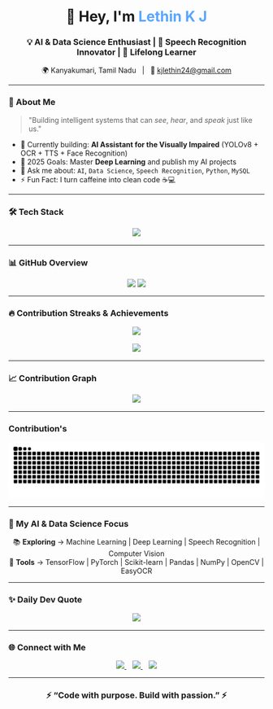 <!-- --------------- HEADER --------------- -->
<h1 align="center">👋 Hey, I'm <span style="color:#58a6ff;">Lethin K J</span></h1>

<h3 align="center">💡 AI & Data Science Enthusiast | 🧠 Speech Recognition Innovator | 🚀 Lifelong Learner</h3>

<p align="center">
🌍 Kanyakumari, Tamil Nadu &nbsp; | &nbsp; 📧 <a href="mailto:kjlethin24@gmail.com">kjlethin24@gmail.com</a>  
</p>

---

<!-- --------------- ABOUT --------------- -->
### 🧠 About Me
> "Building intelligent systems that can *see*, *hear*, and *speak* just like us."

- 🔭 Currently building: **AI Assistant for the Visually Impaired** (YOLOv8 + OCR + TTS + Face Recognition)  
- 🎯 2025 Goals: Master **Deep Learning** and publish my AI projects  
- 💬 Ask me about: `AI`, `Data Science`, `Speech Recognition`, `Python`, `MySQL`  
- ⚡ Fun Fact: I turn caffeine into clean code ☕💻  

---

<!-- --------------- TECH STACK --------------- -->
### 🛠️ Tech Stack

<p align="center">
<img src="https://skillicons.dev/icons?i=python,mysql,sqlite,github,git,html,css,js,java,vscode,linux,figma&theme=dark" />
</p>

---

<!-- --------------- GITHUB STATS --------------- -->
### 📊 GitHub Overview  

<p align="center">
  <img height="180em" src="https://github-readme-stats.vercel.app/api?username=lethinkj&show_icons=true&theme=tokyonight&hide_border=true&bg_color=0d1117&include_all_commits=true&count_private=true" />
  <img height="180em" src="https://github-readme-stats.vercel.app/api/top-langs/?username=lethinkj&layout=compact&theme=tokyonight&hide_border=true&bg_color=0d1117" />
</p>

---

<!-- --------------- STREAKS & TROPHIES --------------- -->
### 🔥 Contribution Streaks & Achievements  

<p align="center">
  <img src="https://streak-stats.demolab.com/?user=lethinkj&theme=tokyonight&hide_border=true&background=0d1117" height="170em" />
</p>

<p align="center">
  <img src="https://github-profile-trophy.vercel.app/?username=lethinkj&theme=tokyonight&no-frame=true&no-bg=true&row=1&margin-w=15" />
</p>

---

<!-- --------------- ACTIVITY GRAPH --------------- -->
### 📈 Contribution Graph  

<p align="center">
  <img src="https://github-readme-activity-graph.vercel.app/graph?username=lethinkj&theme=tokyo-night&bg_color=0d1117&color=58a6ff&line=58a6ff&point=ffffff&area=true&hide_border=true" />
</p>

---

<!-- --------------- SNAKE ANIMATION --------------- -->
###  Contribution's  

![GitHub Snake Animation](https://raw.githubusercontent.com/lethinkj/Lethinkj/output/github-contribution-grid-snake.svg)


---

<!-- --------------- AI & DATA SCIENCE SECTION --------------- -->
### 🤖 My AI & Data Science Focus  

<p align="center">
📚 <b>Exploring</b> → Machine Learning | Deep Learning | Speech Recognition | Computer Vision  
<br>
🧩 <b>Tools</b> → TensorFlow | PyTorch | Scikit-learn | Pandas | NumPy | OpenCV | EasyOCR  
</p>

---

<!-- --------------- DAILY QUOTE --------------- -->
### ✨ Daily Dev Quote  
<p align="center">
  <img src="https://quotes-github-readme.vercel.app/api?type=horizontal&theme=tokyonight&animation=grow_out_in" />
</p>

---

<!-- --------------- CONNECT SECTION --------------- -->
### 🌐 Connect with Me  

<p align="center">
  <a href="mailto:kjlethin24@gmail.com">
    <img src="https://img.shields.io/badge/Gmail-D14836?logo=gmail&logoColor=white" />
  </a>
  &nbsp;&nbsp;
  <a href="https://www.linkedin.com/in/lethin-k-j-510674293?utm_source=share&utm_campaign=share_via&utm_content=profile&utm_medium=android_app">
    <img src="https://img.shields.io/badge/LinkedIn-0077B5?logo=linkedin&logoColor=white" />
  </a>
  &nbsp;&nbsp;
  <a href="https://github.com/lethinkj">
    <img src="https://img.shields.io/badge/GitHub-181717?logo=github&logoColor=white" />
  </a>
</p>

---

<h3 align="center">⚡ “Code with purpose. Build with passion.” ⚡</h3>
